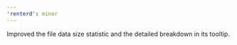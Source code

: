 ```yaml
---
'renterd': minor
---
```


Improved the file data size statistic and the detailed breakdown in its tooltip.
